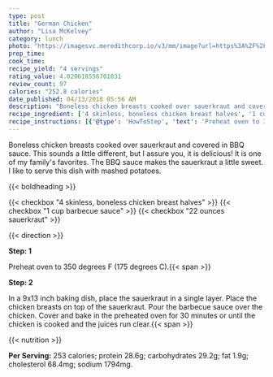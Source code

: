 ```yaml
---
type: post
title: "German Chicken"
author: "Lisa McKelvey"
category: lunch
photo: "https://imagesvc.meredithcorp.io/v3/mm/image?url=https%3A%2F%2Fimages.media-allrecipes.com%2Fuserphotos%2F602409.jpg"
prep_time: 
cook_time: 
recipe_yield: "4 servings"
rating_value: 4.020618556701031
review_count: 97
calories: "252.8 calories"
date_published: 04/13/2018 05:56 AM
description: "Boneless chicken breasts cooked over sauerkraut and covered in BBQ sauce. This sounds a little different, but I assure you, it is delicious!  It is one of my family's favorites. The BBQ sauce makes the sauerkraut a little sweet.  I like to serve this dish with mashed potatoes."
recipe_ingredient: ['4 skinless, boneless chicken breast halves', '1 cup barbecue sauce', '22 ounces sauerkraut']
recipe_instructions: [{'@type': 'HowToStep', 'text': 'Preheat oven to 350 degrees F (175 degrees C).\n'}, {'@type': 'HowToStep', 'text': 'In a 9x13 inch baking dish, place the sauerkraut in a single layer. Place the chicken breasts on top of the sauerkraut. Pour the barbecue sauce over the chicken. Cover and bake in the preheated oven for 30 minutes or until the chicken is cooked and the juices run clear.\n'}]
---
```


Boneless chicken breasts cooked over sauerkraut and covered in BBQ sauce. This sounds a little different, but I assure you, it is delicious!  It is one of my family's favorites. The BBQ sauce makes the sauerkraut a little sweet.  I like to serve this dish with mashed potatoes. 

{{< boldheading >}}

{{< checkbox "4  skinless, boneless chicken breast halves" >}}
{{< checkbox "1 cup barbecue sauce" >}}
{{< checkbox "22 ounces sauerkraut" >}}


{{< direction >}}

**Step: 1**

Preheat oven to 350 degrees F (175 degrees C).{{< span >}}

**Step: 2**

In a 9x13 inch baking dish, place the sauerkraut in a single layer. Place the chicken breasts on top of the sauerkraut. Pour the barbecue sauce over the chicken. Cover and bake in the preheated oven for 30 minutes or until the chicken is cooked and the juices run clear.{{< span >}}

{{< nutrition >}}

**Per Serving:** 253 calories; protein 28.6g; carbohydrates 29.2g; fat 1.9g; cholesterol 68.4mg; sodium 1794mg.